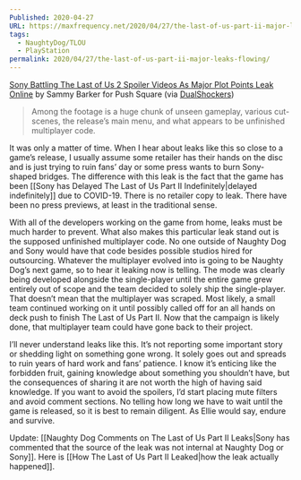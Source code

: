 ```yaml
---
Published: 2020-04-27
URL: https://maxfrequency.net/2020/04/27/the-last-of-us-part-ii-major-leaks-flowing/
tags:
  - NaughtyDog/TLOU
  - PlayStation
permalink: 2020/04/27/the-last-of-us-part-ii-major-leaks-flowing/
---
```

[Sony Battling The Last of Us 2 Spoiler Videos As Major Plot Points Leak Online](http://www.pushsquare.com/news/2020/04/sony_battling_the_last_of_us_2_spoiler_videos_as_major_plot_points_leak_online) by Sammy Barker for Push Square (via [DualShockers](https://www.dualshockers.com/the-last-of-us-part-2-major-leak-april-2020/))

> Among the footage is a huge chunk of unseen gameplay, various cut-scenes, the release’s main menu, and what appears to be unfinished multiplayer code.

It was only a matter of time. When I hear about leaks like this so close to a game’s release, I usually assume some retailer has their hands on the disc and is just trying to ruin fans’ day or some press wants to burn Sony-shaped bridges. The difference with this leak is the fact that the game has been [[Sony has Delayed The Last of Us Part II Indefinitely|delayed indefinitely]] due to COVID-19. There is no retailer copy to leak. There have been no press previews, at least in the traditional sense.

With all of the developers working on the game from home, leaks must be much harder to prevent. What also makes this particular leak stand out is the supposed unfinished multiplayer code. No one outside of Naughty Dog and Sony would have that code besides possible studios hired for outsourcing. Whatever the multiplayer evolved into is going to be Naughty Dog’s next game, so to hear it leaking now is telling. The mode was clearly being developed alongside the single-player until the entire game grew entirely out of scope and the team decided to solely ship the single-player. That doesn’t mean that the multiplayer was scraped. Most likely, a small team continued working on it until possibly called off for an all hands on deck push to finish The Last of Us Part II. Now that the campaign is likely done, that multiplayer team could have gone back to their project.

I’ll never understand leaks like this. It’s not reporting some important story or shedding light on something gone wrong. It solely goes out and spreads to ruin years of hard work and fans’ patience. I know it’s enticing like the forbidden fruit, gaining knowledge about something you shouldn’t have, but the consequences of sharing it are not worth the high of having said knowledge. If you want to avoid the spoilers, I’d start placing mute filters and avoid comment sections. No telling how long we have to wait until the game is released, so it is best to remain diligent. As Ellie would say, endure and survive.

Update: [[Naughty Dog Comments on The Last of Us Part II Leaks|Sony has commented that the source of the leak was not internal at Naughty Dog or Sony]]. Here is [[How The Last of Us Part II Leaked|how the leak actually happened]].